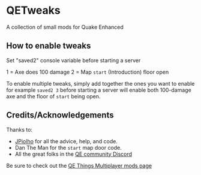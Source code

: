 # QETweaks

A collection of small mods for Quake Enhanced

## How to enable tweaks

Set "saved2" console variable before starting a server

1 = Axe does 100 damage
2 = Map `start` (Introduction) floor open

To enable multiple tweaks, simply add together the ones you want to enable
for example `saved2 3` before starting a server will enable both 100-damage 
axe and the floor of `start` being open.

## Credits/Acknowledgements

Thanks to:

* [JPiolho](https://github.com/jpiolho) for all the advice, help, and code.
* Dan The Man for the `start` map door code.
* All the great folks in the
  [QE community Discord](https://discord.qethings.xyz/)

Be sure to check out the
[QE Things Multiplayer mods page](https://mpmods.qethings.xyz/)
